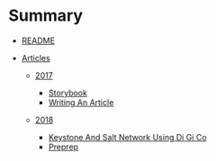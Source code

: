 # Summary
* [README](README.md)

* [Articles]()

  * [2017]()
    * [Storybook](articles/storybook.md)
    * [Writing An Article](articles/writing_an_article.md)

  * [2018]()
  
    * [Keystone And Salt Network Using Di Gi Co](articles/keystone_and_salt_network_using_di_gi_co.md)
    * [Preprep](articles/preprep.md)
